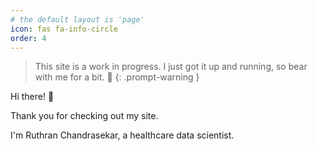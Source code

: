 ```yaml
---
# the default layout is 'page'
icon: fas fa-info-circle
order: 4
---
```


>  This site is a work in progress. I just got it up and running, 
so bear with me for a bit. 🙌
{: .prompt-warning }

Hi there! 👋 

Thank you for checking out my site.

I'm Ruthran Chandrasekar, a healthcare data scientist. 

[//]: # (I built this site to act as an online repository for everything new I learn in)

[//]: # (## Experiences)

[//]: # ()
[//]: # (### Duke University)

[//]: # (I went to Du)

[//]: # ()
[//]: # (### Hospital IQ Inc.)

[//]: # ()
[//]: # (### LeanTaaS Inc.)


